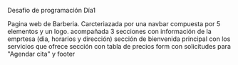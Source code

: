 Desafio de programación Día1

Pagina web de Barberia.
Carcteriazada por una navbar compuesta por 5 elementos y un logo.
acompañada 3 secciones con información de la emprtesa (dia, horarios y dirección)
sección de bienvenida
principal con los servicios que ofrece
sección con tabla de precios
form con solicitudes para "Agendar cita"
y footer
